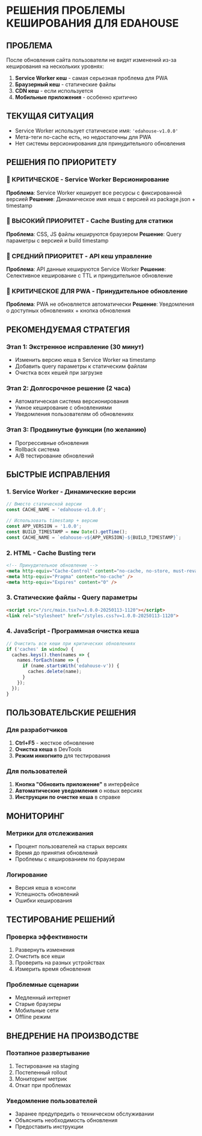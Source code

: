 # РЕШЕНИЯ ПРОБЛЕМЫ КЕШИРОВАНИЯ ДЛЯ EDAHOUSE

## ПРОБЛЕМА
После обновления сайта пользователи не видят изменений из-за кеширования на нескольких уровнях:
1. **Service Worker кеш** - самая серьезная проблема для PWA
2. **Браузерный кеш** - статические файлы
3. **CDN кеш** - если используется
4. **Мобильные приложения** - особенно критично

## ТЕКУЩАЯ СИТУАЦИЯ
- Service Worker использует статическое имя: `'edahouse-v1.0.0'`
- Мета-теги no-cache есть, но недостаточны для PWA
- Нет системы версионирования для принудительного обновления

## РЕШЕНИЯ ПО ПРИОРИТЕТУ

### 🚨 КРИТИЧЕСКОЕ - Service Worker Версионирование
**Проблема**: Service Worker кеширует все ресурсы с фиксированной версией
**Решение**: Динамическое имя кеша с версией из package.json + timestamp

### 📱 ВЫСОКИЙ ПРИОРИТЕТ - Cache Busting для статики  
**Проблема**: CSS, JS файлы кешируются браузером
**Решение**: Query параметры с версией и build timestamp

### 🔄 СРЕДНИЙ ПРИОРИТЕТ - API кеш управление
**Проблема**: API данные кешируются Service Worker
**Решение**: Селективное кеширование с TTL и принудительное обновление

### 📲 КРИТИЧЕСКОЕ ДЛЯ PWA - Принудительное обновление
**Проблема**: PWA не обновляется автоматически
**Решение**: Уведомления о доступных обновлениях + кнопка обновления

## РЕКОМЕНДУЕМАЯ СТРАТЕГИЯ

### Этап 1: Экстренное исправление (30 минут)
- Изменить версию кеша в Service Worker на timestamp
- Добавить query параметры к статическим файлам
- Очистка всех кешей при загрузке

### Этап 2: Долгосрочное решение (2 часа)
- Автоматическая система версионирования
- Умное кеширование с обновлениями
- Уведомления пользователям об обновлениях

### Этап 3: Продвинутые функции (по желанию)
- Прогрессивные обновления
- Rollback система
- A/B тестирование обновлений

## БЫСТРЫЕ ИСПРАВЛЕНИЯ

### 1. Service Worker - Динамические версии
```javascript
// Вместо статической версии
const CACHE_NAME = 'edahouse-v1.0.0';

// Использовать timestamp + версию
const APP_VERSION = '1.0.0';
const BUILD_TIMESTAMP = new Date().getTime();
const CACHE_NAME = `edahouse-v${APP_VERSION}-${BUILD_TIMESTAMP}`;
```

### 2. HTML - Cache Busting теги
```html
<!-- Принудительное обновление -->
<meta http-equiv="Cache-Control" content="no-cache, no-store, must-revalidate, max-age=0" />
<meta http-equiv="Pragma" content="no-cache" />
<meta http-equiv="Expires" content="0" />
```

### 3. Статические файлы - Query параметры
```html
<script src="/src/main.tsx?v=1.0.0-20250113-1120"></script>
<link rel="stylesheet" href="/styles.css?v=1.0.0-20250113-1120">
```

### 4. JavaScript - Программная очистка кеша
```javascript
// Очистить все кеши при критических обновлениях
if ('caches' in window) {
  caches.keys().then(names => {
    names.forEach(name => {
      if (name.startsWith('edahouse-v')) {
        caches.delete(name);
      }
    });
  });
}
```

## ПОЛЬЗОВАТЕЛЬСКИЕ РЕШЕНИЯ

### Для разработчиков
1. **Ctrl+F5** - жесткое обновление
2. **Очистка кеша** в DevTools
3. **Режим инкогнито** для тестирования

### Для пользователей  
1. **Кнопка "Обновить приложение"** в интерфейсе
2. **Автоматические уведомления** о новых версиях
3. **Инструкции по очистке кеша** в справке

## МОНИТОРИНГ

### Метрики для отслеживания
- Процент пользователей на старых версиях
- Время до принятия обновлений
- Проблемы с кешированием по браузерам

### Логирование
- Версия кеша в консоли
- Успешность обновлений
- Ошибки кеширования

## ТЕСТИРОВАНИЕ РЕШЕНИЙ

### Проверка эффективности
1. Развернуть изменения
2. Очистить все кеши
3. Проверить на разных устройствах
4. Измерить время обновления

### Проблемные сценарии
- Медленный интернет
- Старые браузеры  
- Мобильные сети
- Offline режим

## ВНЕДРЕНИЕ НА ПРОИЗВОДСТВЕ

### Поэтапное развертывание
1. Тестирование на staging
2. Постепенный rollout
3. Мониторинг метрик
4. Откат при проблемах

### Уведомление пользователей
- Заранее предупредить о техническом обслуживании
- Объяснить необходимость обновления
- Предоставить инструкции
